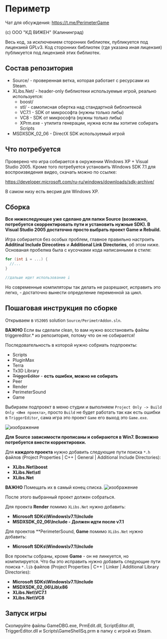 # Периметр 

Чат для обсуждения: https://t.me/PerimeterGame

(с) ООО "КД ВИЖЕН" (Калининград)

Весь код, за исключением сторонних библиотек, публикуется под лицензией GPLv3. Код сторонних библиотек (где указана иная лицензия) публикуется под лицензией этих библиотек.

## Состав репозитория

* Source/ - проверенная ветка, которая работает с ресурсами из Steam.
* XLibs.Net/ - header-only библиотеки используемые игрой, реально используется:
  * boost/
  * stl/ - самописная обертка над стандартной библоитекой
  * VC7.1 - SDK от микрософта (нужны только либы)
  * VC8 - SDK от микрософта (нужны только либы)
  * XPrm.exe - утилита генерации, нужна если вы хотитие собирать Scripts
* MSDXSDK_02_06 - DirectX SDK используемый игрой

## Что потребуется

Проверено что игра собирается в окружении Windows XP + Visual Studio 2005. Кроме того потребуется
установить Windows SDK 7.1 для воспроизведения видео, скачать можно по ссылке:

https://developer.microsoft.com/ru-ru/windows/downloads/sdk-archive/

В самом низу есть весрия для Windows XP.

## Сборка

**Все нижеследующее уже сделано для папки Source (возможно, потребуется скорректировать пути и установить нужные SDK). В Visual Studio 2005 достаточно просто выбрать проект Game и Rebuild.**

Игра собирается без особых проблем, главное правильно настроить **Additinal Include Direcotires** и **Additional Link Directories**,
об этом ниже. Основаная пробелма была с кусочками кода написанными в стиле:

```C++
for (int i = ...) {
  //...
}

//дальше идет использование i
```

Но современные компиляторы так делать не разрешают, исправить это легко, - достаточно вынести определение переменной за цикл.

## Пошаговая инструкция по сборке

Открываем в `VS2005` solution `Source/PerimetrAddon.sln`.

**ВАЖНО** Если вы сделали clean, to вам нужно восстановить файлы triggereditor.* из репозитория, потому что он не собирается!

Последовательность в которой нужно собриать подпроекты:
* Scripts
* PluginMax
* Terra
* Tx3D Library
* ~~TriggerEditor~~ - **есть ошибки, можно не собирать**
* Peer
* Render
* PerimeterSound
* Game

Выбираем подпроект в меню студии и выполняем `Project Only -> Build Only <Имя проекта>`, просто `Build` не будет работать так как есть ошибки в `TriggerEditor`,
сама игра это проект `Game` его выход это `Game.exe`.

![изображение](https://user-images.githubusercontent.com/1727152/114376550-e9dba480-9baf-11eb-822e-49e47d9853fe.png)

**Для Source зависимости прописаны и собираются в Win7. Возможно потребуется внести корректировки.**

Для **каждого проекта** нужно добавить следующие пути поиска `*.h` файлов (Project Properties | C++ | General | Additional Include Directories):
* **XLibs.Net\boost**
* **XLibs.Net\stl**
* **XLibs.Net**

**ВАЖНО** Помещать их в самый конец списка.
![изображение](https://user-images.githubusercontent.com/1727152/114377393-d0872800-9bb0-11eb-8991-1668535b9ded.png)

После этого выбранный проект должен собраться.

Для проекта **Render** помимо `XLibs.Net` нужно добавить:
* **Microsoft SDKs\Windows\v7.1\Include**
* **MSDXSDK_02_06\Include - Должен идти после v7.1**

Для проектов **PerimeterSound, **Game** помимо `XLibs.Net` нужно добавить:
* **Microsoft SDKs\Windows\v7.1\Include**

Все проекты собраны, кроме **Game** - он не линкуется, но компилируется. Что бы это исправить нужно добавить следующие пути поиска `*.lib` файлов (Project Properties | C++ | Linker | Additional Library Directories):
* **Microsoft SDKs\Windows\v7.1\Include**
* **MSDXSDK_02_06\Lib\x86**
* **XLibs.Net\VC7.1**
* **XLibs.Net\VC8**

## Запуск игры
Скопируйте файлы GameDBG.exe, PrmEdit.dll, ScriptEditor.dll, TriggerEditor.dll и Scripts\GameShellSq.prm в папку с игрой из Steam.
